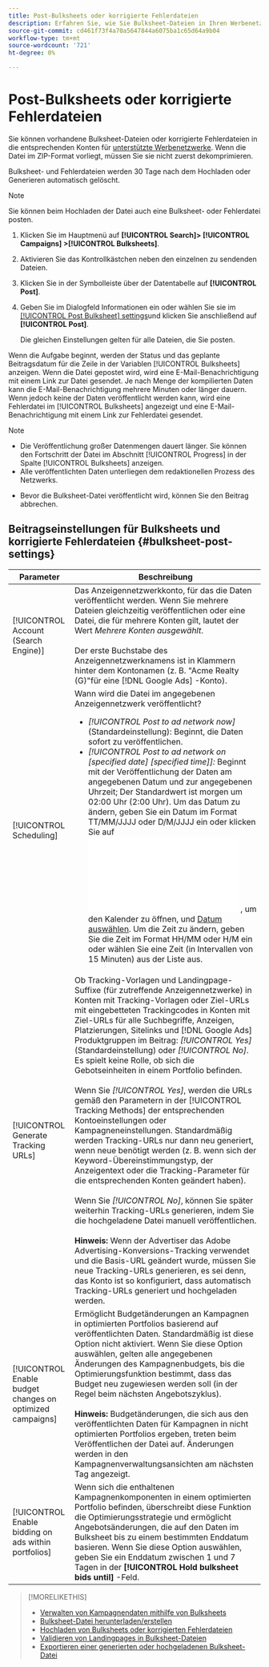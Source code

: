 ```yaml
---
title: Post-Bulksheets oder korrigierte Fehlerdateien
description: Erfahren Sie, wie Sie Bulksheet-Dateien in Ihren Werbenetzwerken posten können.
source-git-commit: cd461f73f4a70a5647844a6075ba1c65d64a9b04
workflow-type: tm+mt
source-wordcount: '721'
ht-degree: 0%

---
```


# Post-Bulksheets oder korrigierte Fehlerdateien

Sie können vorhandene Bulksheet-Dateien oder korrigierte Fehlerdateien in die entsprechenden Konten für [unterstützte Werbenetzwerke](bulksheet-about.md#bulksheet-functionality-by-network). Wenn die Datei im ZIP-Format vorliegt, müssen Sie sie nicht zuerst dekomprimieren.

Bulksheet- und Fehlerdateien werden 30 Tage nach dem Hochladen oder Generieren automatisch gelöscht.

>[!NOTE]
>Sie können beim Hochladen der Datei auch eine Bulksheet- oder Fehlerdatei posten.

1. Klicken Sie im Hauptmenü auf **[!UICONTROL Search]> [!UICONTROL Campaigns] >[!UICONTROL Bulksheets]**.

1. Aktivieren Sie das Kontrollkästchen neben den einzelnen zu sendenden Dateien.

1. Klicken Sie in der Symbolleiste über der Datentabelle auf **[!UICONTROL Post]**.

1. Geben Sie im Dialogfeld Informationen ein oder wählen Sie sie im [[!UICONTROL Post Bulksheet] settings](#bulksheet-post-settings)und klicken Sie anschließend auf **[!UICONTROL Post]**.

   Die gleichen Einstellungen gelten für alle Dateien, die Sie posten.

Wenn die Aufgabe beginnt, werden der Status und das geplante Beitragsdatum für die Zeile in der Variablen [!UICONTROL Bulksheets] anzeigen. Wenn die Datei gepostet wird, wird eine E-Mail-Benachrichtigung mit einem Link zur Datei gesendet. Je nach Menge der kompilierten Daten kann die E-Mail-Benachrichtigung mehrere Minuten oder länger dauern. Wenn jedoch keine der Daten veröffentlicht werden kann, wird eine Fehlerdatei im [!UICONTROL Bulksheets] angezeigt und eine E-Mail-Benachrichtigung mit einem Link zur Fehlerdatei gesendet.

>[!NOTE]
>
>* Die Veröffentlichung großer Datenmengen dauert länger. Sie können den Fortschritt der Datei im Abschnitt [!UICONTROL Progress] in der Spalte [!UICONTROL Bulksheets] anzeigen.
>* Alle veröffentlichten Daten unterliegen dem redaktionellen Prozess des Netzwerks.

* Bevor die Bulksheet-Datei veröffentlicht wird, können Sie den Beitrag abbrechen.

## Beitragseinstellungen für Bulksheets und korrigierte Fehlerdateien {#bulksheet-post-settings}

| Parameter | Beschreibung |
|----|----|
| [!UICONTROL Account (Search Engine)] | Das Anzeigennetzwerkkonto, für das die Daten veröffentlicht werden. Wenn Sie mehrere Dateien gleichzeitig veröffentlichen oder eine Datei, die für mehrere Konten gilt, lautet der Wert <i>Mehrere Konten ausgewählt</i>.<br><br>Der erste Buchstabe des Anzeigennetzwerknamens ist in Klammern hinter dem Kontonamen (z. B. &quot;Acme Realty (G)&quot;für eine [!DNL Google Ads] -Konto). |
| [!UICONTROL Scheduling] | Wann wird die Datei im angegebenen Anzeigennetzwerk veröffentlicht?<ul><li><i>[!UICONTROL Post to ad network now]</i> (Standardeinstellung): Beginnt, die Daten sofort zu veröffentlichen.</li><li><i>[!UICONTROL Post to ad network on \[specified date\] \[specified time\]]:</i> Beginnt mit der Veröffentlichung der Daten am angegebenen Datum und zur angegebenen Uhrzeit; Der Standardwert ist morgen um 02:00 Uhr (2:00 Uhr). Um das Datum zu ändern, geben Sie ein Datum im Format TT/MM/JJJJ oder D/M/JJJJ ein oder klicken Sie auf ![Kalender](/help/search-social-commerce/common-tasks/navigation-editing-selection/calendar.md "Kalender") , um den Kalender zu öffnen, und [Datum auswählen](/help/search-social-commerce/common-tasks/navigation-editing-selection/calendar.md). Um die Zeit zu ändern, geben Sie die Zeit im Format HH/MM oder H/M ein oder wählen Sie eine Zeit (in Intervallen von 15 Minuten) aus der Liste aus.</li></ul> |
| [!UICONTROL Generate Tracking URLs] | Ob Tracking-Vorlagen und Landingpage-Suffixe (für zutreffende Anzeigennetzwerke) in Konten mit Tracking-Vorlagen oder Ziel-URLs mit eingebetteten Trackingcodes in Konten mit Ziel-URLs für alle Suchbegriffe, Anzeigen, Platzierungen, Sitelinks und [!DNL Google Ads] Produktgruppen im Beitrag: <i>[!UICONTROL Yes]</i> (Standardeinstellung) oder <i>[!UICONTROL No]</i>. Es spielt keine Rolle, ob sich die Gebotseinheiten in einem Portfolio befinden.<br><br>Wenn Sie <i>[!UICONTROL Yes]</i>, werden die URLs gemäß den Parametern in der [!UICONTROL Tracking Methods] der entsprechenden Kontoeinstellungen oder Kampagneneinstellungen. Standardmäßig werden Tracking-URLs nur dann neu generiert, wenn neue benötigt werden (z. B. wenn sich der Keyword-Übereinstimmungstyp, der Anzeigentext oder die Tracking-Parameter für die entsprechenden Konten geändert haben).<br><br>Wenn Sie <i>[!UICONTROL No]</i>, können Sie später weiterhin Tracking-URLs generieren, indem Sie die hochgeladene Datei manuell veröffentlichen.<br><br><b>Hinweis:</b> Wenn der Advertiser das Adobe Advertising-Konversions-Tracking verwendet und die Basis-URL geändert wurde, müssen Sie neue Tracking-URLs generieren, es sei denn, das Konto ist so konfiguriert, dass automatisch Tracking-URLs generiert und hochgeladen werden. |
| [!UICONTROL Enable budget changes on optimized campaigns] | Ermöglicht Budgetänderungen an Kampagnen in optimierten Portfolios basierend auf veröffentlichten Daten. Standardmäßig ist diese Option nicht aktiviert. Wenn Sie diese Option auswählen, gelten alle angegebenen Änderungen des Kampagnenbudgets, bis die Optimierungsfunktion bestimmt, dass das Budget neu zugewiesen werden soll (in der Regel beim nächsten Angebotszyklus).<br><br><b>Hinweis:</b> Budgetänderungen, die sich aus den veröffentlichten Daten für Kampagnen in nicht optimierten Portfolios ergeben, treten beim Veröffentlichen der Datei auf. Änderungen werden in den Kampagnenverwaltungsansichten am nächsten Tag angezeigt. |
| [!UICONTROL Enable bidding on ads within portfolios] | Wenn sich die enthaltenen Kampagnenkomponenten in einem optimierten Portfolio befinden, überschreibt diese Funktion die Optimierungsstrategie und ermöglicht Angebotsänderungen, die auf den Daten im Bulksheet bis zu einem bestimmten Enddatum basieren. Wenn Sie diese Option auswählen, geben Sie ein Enddatum zwischen 1 und 7 Tagen in der **[!UICONTROL Hold bulksheet bids until]** -Feld. |

>[!MORELIKETHIS]
>
>* [Verwalten von Kampagnendaten mithilfe von Bulksheets](bulksheet-about.md)
>* [Bulksheet-Datei herunterladen/erstellen](bulksheet-download.md)
>* [Hochladen von Bulksheets oder korrigierten Fehlerdateien](bulksheet-upload.md)
>* [Validieren von Landingpages in Bulksheet-Dateien](bulksheet-validate-landing-pages.md)
>* [Exportieren einer generierten oder hochgeladenen Bulksheet-Datei](bulksheet-export.md)

